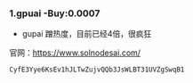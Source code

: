 ### 1.gpuai -Buy:0.0007

- gupai 蹭热度，目前已经4倍，很疯狂

官网：https://www.solnodesai.com/

```shell
CyfE3Yye6KsEv1hJLTwZujvQQb3JsWLBT31UVZgSwqB1
```
